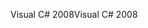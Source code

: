 <span data-ttu-id="5b722-101">Visual C# 2008</span><span class="sxs-lookup"><span data-stu-id="5b722-101">Visual C# 2008</span></span>
